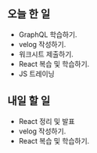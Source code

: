 ## 오늘 한 일
- GraphQL 학습하기.
- velog 작성하기.
- 워크시트 제출하기.
- React 복습 및 학습하기.
- JS 트레이닝

## 내일 할 일
- React 정리 및 발표
- velog 작성하기.
- React 복습 및 학습하기.
